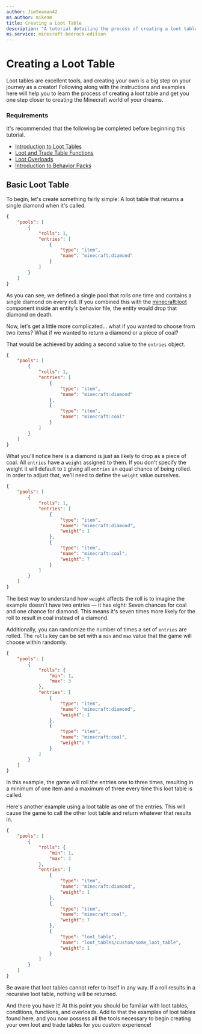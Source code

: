 ```yaml
---
author: JimSeaman42
ms.author: mikeam
title: Creating a Loot Table
description: "A tutorial detailing the process of creating a loot table"
ms.service: minecraft-bedrock-edition
---
```


# Creating a Loot Table

Loot tables are excellent tools, and creating your own is a big step on your journey as a creator! Following along with the instructions and examples here will help you to learn the process of creating a loot table and get you one step closer to creating the Minecraft world of your dreams.

### Requirements

It's recommended that the following be completed before beginning this tutorial.

- [Introduction to Loot Tables](IntroductionToLootTables.md)
- [Loot and Trade Table Functions](LootAndTradeTableFunctions.md)
- [Loot Overloads](LootOverloads.md)
- [Introduction to Behavior Packs](BehaviorPack.md)

## Basic Loot Table

To begin, let's create something fairly simple: A loot table that returns a single diamond when it's called.

```json
{
    "pools": [
        {
            "rolls": 1,
            "entries": [
                {
                    "type": "item",
                    "name": "minecraft:diamond"
                }
            ]
        }
    ]
}
```

As you can see, we defined a single pool that rolls one time and contains a single diamond on every roll. If you combined this with the [minecraft:loot](../Reference/Content/EntityReference/Examples/EntityProperties/minecraftProperty_loot.md) component inside an entity's behavior file, the entity would drop that diamond on death.

Now, let's get a little more complicated... what if you wanted to choose from two items? What if we wanted to return a diamond or a piece of coal?

That would be achieved by adding a second value to the `entries` object.

```json
{
    "pools": [
        {
            "rolls": 1,
            "entries": [
                {
                    "type": "item",
                    "name": "minecraft:diamond"
                },
                {
                    "type": "item",
                    "name": "minecraft:coal"
                }
            ]
        }
    ]
}
```

What you'll notice here is a diamond is just as likely to drop as a piece of coal. All `entries` have a `weight` assigned to them. If you don't specify the weight it will default to `1` giving all `entries` an equal chance of being rolled. In order to adjust that, we'll need to define the `weight` value ourselves.

```json
{
    "pools": [
        {
            "rolls": 1,
            "entries": [
                {
                    "type": "item",
                    "name": "minecraft:diamond",
                    "weight": 1
                },
                {
                    "type": "item",
                    "name": "minecraft:coal",
                    "weight": 7
                }
            ]
        }
    ]
}
```

The best way to understand how `weight` affects the roll is to imagine the example doesn't have two entries — it has eight: Seven chances for coal and one chance for diamond. This means it's seven times more likely for the roll to result in coal instead of a diamond.

Additionally, you can randomize the number of times a set of `entries` are rolled. The `rolls` key can be set with a `min` and `max` value that the game will choose within randomly.

```json
{
    "pools": [
        {
            "rolls": {
                "min": 1,
                "max": 3
            },
            "entries": [
                {
                    "type": "item",
                    "name": "minecraft:diamond",
                    "weight": 1
                },
                {
                    "type": "item",
                    "name": "minecraft:coal",
                    "weight": 7
                }
            ]
        }
    ]
}
```

In this example, the game will roll the entries one to three times, resulting in a minimum of one item and a maximum of three every time this loot table is called.

Here's another example using a loot table as one of the entries. This will cause the game to call the other loot table and return whatever that results in.

```json
{
    "pools": [
        {
            "rolls": {
                "min": 1,
                "max": 3
            },
            "entries": [
                {
                    "type": "item",
                    "name": "minecraft:diamond",
                    "weight": 1
                },
                {
                    "type": "item",
                    "name": "minecraft:coal",
                    "weight": 7
                },
                {
                    "type": "loot_table",
                    "name": "loot_tables/custom/some_loot_table",
                    "weight": 1
                }
            ]
        }
    ]
}
```

Be aware that loot tables cannot refer to itself in any way. If a roll results in a recursive loot table, nothing will be returned.

And there you have it! At this point you should be familiar with loot tables, conditions, functions, and overloads. Add to that the examples of loot tables found here, and you now possess all the tools necessary to begin creating your own loot and trade tables for you custom experience!
